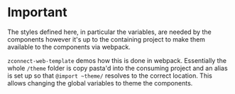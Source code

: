 # Important

The styles defined here, in particular the variables, are needed by the components however it's up to the containing project to make them available to the components via webpack.

`zconnect-web-template` demos how this is done in webpack. Essentially the whole `/theme` folder is copy pasta'd into the consuming project and an alias is set up so that `@import ~theme/` resolves to the correct location. This allows changing the global variables to theme the components.
